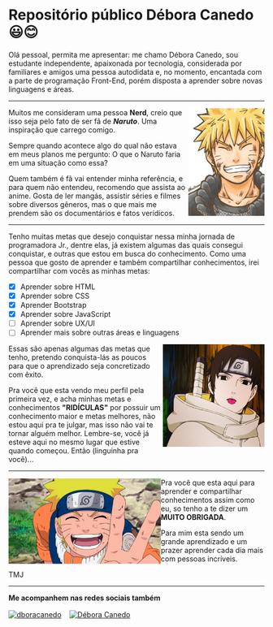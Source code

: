 # Repositório público Débora Canedo :smiley::blush:

 Olá pessoal, permita me apresentar: me chamo Débora Canedo, sou estudante independente, apaixonada por tecnologia, considerada por familiares e amigos uma pessoa autodidata e, no momento, encantada com a parte de programação Front-End, porém disposta a aprender sobre novas linguagens e áreas.

---

<img align="right" src="https://github.com/dboracanedo/dboracanedo/blob/master/img/Naruto.jpg" width="150">

 Muitos me consideram uma pessoa **Nerd**, creio que isso seja pelo fato de ser fã de __*Naruto*__. Uma inspiração que carrego comigo. 
 
 <p>Sempre quando acontece algo do qual não estava em meus planos me pergunto: O que o Naruto faria em uma situação como essa?</p> 
 Quem também é fã vai entender minha referência, e para quem não entendeu, recomendo que assista ao anime.
 Gosta de ler mangás, assistir séries e filmes sobre diversos gêneros, mas o que mais me prendem são os documentários e fatos verídicos.

 ---

 <p>Tenho muitas metas que desejo conquistar nessa minha jornada de programadora Jr., dentre elas, já existem algumas das quais consegui conquistar, e outras que estou em busca do conhecimento. Como uma pessoa que gosto de aprender e também compartilhar conhecimentos, irei compartilhar com vocês as minhas metas:</p>

 - [x] Aprender sobre HTML
 - [x] Aprender sobre CSS
 - [x] Aprender Bootstrap
 - [x] Aprender sobre JavaScript
 - [ ] Aprender sobre UX/UI
 - [ ] Aprender mais sobre outras áreas e linguagens

<img align="right" src="https://github.com/dboracanedo/dboracanedo/blob/master/img/sai.jpg" width="200">

 <p> Essas são apenas algumas das metas que tenho, pretendo conquista-lás as poucos para que o aprendizado seja concretizado com êxito.</p>

 Pra você que esta vendo meu perfil pela primeira vez, e acha minhas metas e conhecimentos **"RIDÍCULAS"** por possuir um conhecimento maior e metas melhores, não estou aqui pra te julgar, mas isso não vai te tornar alguém melhor. Lembre-se, você já esteve aqui no mesmo lugar que estive quando começou. Então (linguinha pra você)...

 
---
<p>
<img align="left" src="https://github.com/dboracanedo/dboracanedo/blob/master/img/naruto2.jpg" width="300">
</p>

Pra você que esta aqui para aprender e compartilhar conhecimentos assim como eu, so tenho a te dizer um **MUITO OBRIGADA**.
<p> Para mim esta sendo um grande aprendizado e um prazer aprender cada dia mais com pessoas incríveis.</p>
TMJ

---

**Me acompanhem nas redes sociais também**
<p align="left">
<a href="https://www.instagram.com/dboracanedo/" target="_blank"><img align="center" src="https://cdn.jsdelivr.net/npm/simple-icons@3.0.1/icons/instagram.svg" alt="dboracanedo" height="40" width="40" /></a> &nbsp;&nbsp;
<a href="https://www.linkedin.com/in/d%C3%A9bora-canedo-68031827/" target="_blank"><img align="center" src="https://cdn.jsdelivr.net/npm/simple-icons@3.0.1/icons/linkedin.svg" alt="Débora Canedo" height="40" width="40" /></a> &nbsp;&nbsp;
</p>
